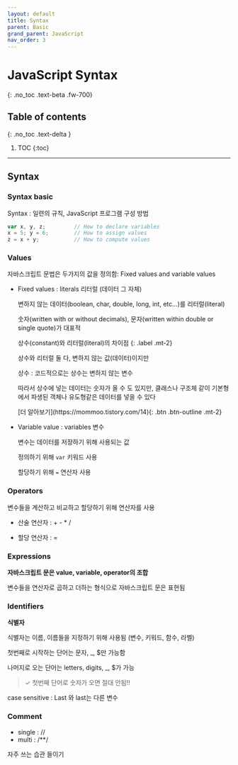 ```yaml
---
layout: default
title: Syntax
parent: Basic
grand_parent: JavaScript
nav_order: 3
---
```


# JavaScript Syntax
{: .no_toc .text-beta .fw-700}

## Table of contents
{: .no_toc .text-delta }

1. TOC
{:toc}

---

## Syntax

### Syntax basic

Syntax : 일련의 규칙, JavaScript 프로그램 구성 방법

```js
var x, y, z;         // How to declare variables
x = 5; y = 6;        // How to assign values
z = x + y;           // How to compute values
```

### Values 

자바스크립트 문법은 두가지의 값을 정의함: Fixed values and variable values

* Fixed values : literals 리터럴 (데이터 그 자체)
    
    변하지 않는 데이터(boolean, char, double, long, int, etc...)를 리터럴(literal)

    숫자(written with or without decimals), 문자(written within double or single quote)가 대표적 

    상수(constant)와 리터럴(literal)의 차이점
    {: .label .mt-2}
    <div class="code-example" markdown="1">
    상수와 리터럴 둘 다, 변하지 않는 값(데이터)이지만

    상수 : 코드적으로는 상수는 변하지 않는 변수

    따라서 상수에 넣는 데이터는 숫자가 올 수 도 있지만, 클래스나 구조체 같이 기본형에서 파생된 객체나 유도형같은 데이터를 넣을 수 있다
    </div>
    <span class="fs-2">
    [더 알아보기](https://mommoo.tistory.com/14){: .btn  .btn-outline .mt-2}
    </span>

* Variable value : variables 변수

    변수는 데이터를 저장하기 위해 사용되는 값
    
    정의하기 위해 `var` 키워드 사용
    
    할당하기 위해 `=` 연산자 사용

### Operators

변수들을 계산하고 비교하고 할당하기 위해 연산자를 사용

* 산술 연산자 : + - * / 

* 할당 연산자 : =

### Expressions

**자바스크립트 문은 value, variable, operator의 조합**

변수들을 연산자로 곱하고 더하는 형식으로 자바스크립트 문은 표현됨

### Identifiers

**식별자**

식별자는 이름, 이름들을 지정하기 위해 사용됨 (변수, 키워드, 함수, 라벨)

첫번째로 시작하는 단어는 문자, _, $만 가능함

나머지로 오는 단어는 letters, digits, _, $가 가능

> ✓ 첫번째 단어로 숫자가 오면 절대 안됨!!

case sensitive : Last 와 last는 다른 변수

### Comment

* single : //
* multi : /**/

자주 쓰는 습관 들이기

